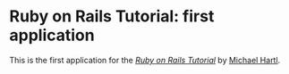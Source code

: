 # Ruby on Rails Tutorial: first application 

This is the first application for the [*Ruby on Rails Tutorial*](http://railstutorial.org) by [Michael Hartl](http://michaelhartl.com/).